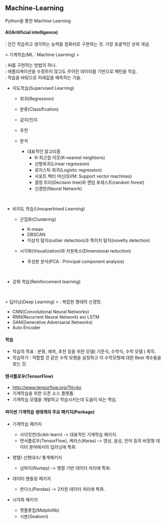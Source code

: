 ## Machine-Learning
Python을 통한 Machine Learning
#### AI(Aritificial intelligence)
: 인간 학습하고 생각하는 능력을 컴퓨터로 구현하는 것. 가장 포괄적인 상위 개념. 


< 기계학습(ML : Machine Learning) > <br>


: AI를 구현하는 방법의 하나. <br> : 애플리케이션을 수정하지 않고도 주어진 데이터를 기반으로 패턴을 학습. <br> : 학습을 바탕으로 미래값을 예측하는 기술.


- 지도학습(Supervised Learning)
  - 회귀(Regression)
  - 분류(Classification)
  - 감지/인지
  - 추천
  - 분석

    - 대표적인 알고리즘
      - K-최근접 이웃(K-nearest neighbors)
      - 선형회귀(Linear regression)
      - 로지스틱 회귀(Logistic regression)
      - 서포트 벡터 머신(SVM: Support vector machines)
      - 결정 트리(Decision tree)와 랜덤 포레스트(random forest)
      - 신경망(Neural Network)

<br>

- 비지도 학습(Unsuperbised Learning)
  - 군집화(Clustering)
    - K-mean
    - DBSCAN
    - 이상치 탐지(outlier detection)과 특이치 탐지(novelty detection) 

  - 시각화(Visualization)와 차원축소(Dimensional reduction)
    - 주성분 분석(PCA : Principal component analysis)

<br>

- 강화 학습(Reinforcement learning)

<br>


  < 딥러닝(Deep Learning) >
  : 복잡한 형태의 신경망.
  - CNN(Convolutional Neural Networks)
  - RNN(Recurrent Neural Network) ex) LSTM
  - GAN(Generative Adversarial Networks)
  - Auto Encoder

#### 학습

- 학습의 목표 : 분류, 예측, 추천 등을 위한 모델( 기준식, 수학식, 수학 모델 ) 획득.
- 학습하기 : 적합할 것 같은 수학 모형을 설정하고 이 수학모형에 대한 Best 계수들을 찾는 것.


#### 텐서플로우(TensorFlow)

- http://www.tensorflow.org/?hl=ko
- 기계학습을 위한 오픈 소스 플랫폼.
- 기계학습 모델을 개발하고 학습시키는데 도움이 되는 핵심.


#### 파이썬 기계학습 생태계의 주요 패키지(Package)

- 기계학습 패키지
  - 사이킷런(Scikit-learn) -> 대표적인 기계학습 패키지.
  - 텐서플로우(TensorFlow), 케라스(Keras) -> 영상, 음성, 언어 등의 비정형 데이터 분야에서의 딥러닝에 특화.

- 행렬/ 선형대수/ 통계패키지
  - 넘파이(Numpy) -> 행렬 기반 데이터 처리에 특화.

- 데이터 핸들링 패키지
  - 판다스(Pandas) -> 2차원 데이터 처리에 특화.

- 시각화 패키지
  - 맷플롯립(Matplotlib)
  - 시본(Seaborn)

